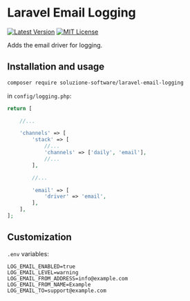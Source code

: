 # Laravel Email Logging
[![Latest Version](http://img.shields.io/packagist/v/soluzione-software/laravel-email-logging.svg?label=Release&style=for-the-badge)](https://packagist.org/packages/soluzione-software/laravel-email-logging)
[![MIT License](https://img.shields.io/github/license/soluzione-software/laravel-email-logging.svg?label=License&color=blue&style=for-the-badge)](https://github.com/soluzione-software/laravel-email-logging/blob/master/LICENSE.md)

Adds the email driver for logging.

## Installation and usage

```bash
composer require soluzione-software/laravel-email-logging
```

in `config/logging.php`:
```php
return [

    //...

    'channels' => [
        'stack' => [
            //...
            'channels' => ['daily', 'email'],
            //...
        ],

        //...

        'email' => [
            'driver' => 'email',
        ],
    ],
];
```

## Customization
`.env` variables:
```dotenv
LOG_EMAIL_ENABLED=true
LOG_EMAIL_LEVEL=warning
LOG_EMAIL_FROM_ADDRESS=info@example.com
LOG_EMAIL_FROM_NAME=Example
LOG_EMAIL_TO=support@example.com
```
